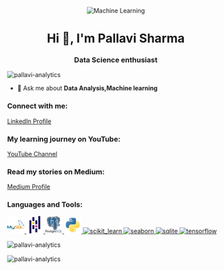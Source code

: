  <!-- Centered Image -->
  <p align="center">
    <img src="https://www.cardinalpeak.com/wp-content/uploads/2021/01/machine-learning.jpg" alt="Machine Learning" width="800", height="300">
  </p>

<h1 align="center">Hi 👋, I'm Pallavi Sharma</h1>
<h3 align="center">Data Science enthusiast</h3>


<p align="left"> <img src="https://komarev.com/ghpvc/?username=pallavi-analytics&label=Profile%20views&color=0e75b6&style=flat" alt="pallavi-analytics" /> </p>

- 💬 Ask me about **Data Analysis,Machine learning**

<h3 align="left">Connect with me:</h3>
<p align="left"><a href="https://www.linkedin.com/in/pallavi-s-a3488523b/">LinkedIn Profile</a></p>
<h3 align="left">My learning journey on YouTube:</h3>
<p align="left"><a href="https://www.youtube.com/channel/UCEVq5NiCuBLVt1devsFOU8g">YouTube Channel</a></p>
<h3 align="left">Read my stories on Medium:</h3>
<p align="left"><a href="https://medium.com/@pschem">Medium Profile</a></p>



<h3 align="left">Languages and Tools:</h3>
<p align="left"> <a href="https://www.mysql.com/" target="_blank" rel="noreferrer"> <img src="https://raw.githubusercontent.com/devicons/devicon/master/icons/mysql/mysql-original-wordmark.svg" alt="mysql" width="40" height="40"/> </a> <a href="https://pandas.pydata.org/" target="_blank" rel="noreferrer"> <img src="https://raw.githubusercontent.com/devicons/devicon/2ae2a900d2f041da66e950e4d48052658d850630/icons/pandas/pandas-original.svg" alt="pandas" width="40" height="40"/> </a> <a href="https://www.postgresql.org" target="_blank" rel="noreferrer"> <img src="https://raw.githubusercontent.com/devicons/devicon/master/icons/postgresql/postgresql-original-wordmark.svg" alt="postgresql" width="40" height="40"/> </a> <a href="https://www.python.org" target="_blank" rel="noreferrer"> <img src="https://raw.githubusercontent.com/devicons/devicon/master/icons/python/python-original.svg" alt="python" width="40" height="40"/> </a> <a href="https://scikit-learn.org/" target="_blank" rel="noreferrer"> <img src="https://upload.wikimedia.org/wikipedia/commons/0/05/Scikit_learn_logo_small.svg" alt="scikit_learn" width="40" height="40"/> </a> <a href="https://seaborn.pydata.org/" target="_blank" rel="noreferrer"> <img src="https://seaborn.pydata.org/_images/logo-mark-lightbg.svg" alt="seaborn" width="40" height="40"/> </a> <a href="https://www.sqlite.org/" target="_blank" rel="noreferrer"> <img src="https://www.vectorlogo.zone/logos/sqlite/sqlite-icon.svg" alt="sqlite" width="40" height="40"/> </a> <a href="https://www.tensorflow.org" target="_blank" rel="noreferrer"> <img src="https://www.vectorlogo.zone/logos/tensorflow/tensorflow-icon.svg" alt="tensorflow" width="40" height="40"/> </a> </p>

<p><img align="center" src="https://github-readme-stats.vercel.app/api/top-langs?username=pallavi-analytics&show_icons=true&locale=en&layout=compact" alt="pallavi-analytics" /></p>

<p><img align="center" src="https://github-readme-streak-stats.herokuapp.com/?user=pallavi-analytics&" alt="pallavi-analytics" /></p>

